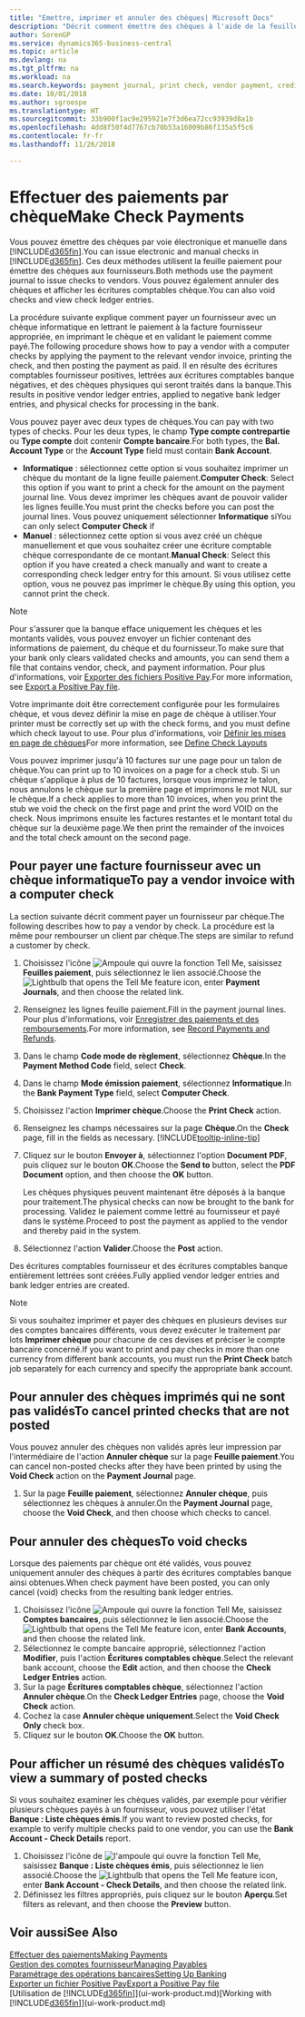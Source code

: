 ```yaml
---
title: "Emettre, imprimer et annuler des chèques| Microsoft Docs"
description: "Décrit comment émettre des chèques à l'aide de la feuille paiement, imprimer des chèques, et annuler ou afficher les écritures comptables chèque dans Business Central."
author: SorenGP
ms.service: dynamics365-business-central
ms.topic: article
ms.devlang: na
ms.tgt_pltfrm: na
ms.workload: na
ms.search.keywords: payment journal, print check, vendor payment, creditor, debt, balance due, AP
ms.date: 10/01/2018
ms.author: sgroespe
ms.translationtype: HT
ms.sourcegitcommit: 33b900f1ac9e295921e7f3d6ea72cc93939d8a1b
ms.openlocfilehash: 4dd8f50f4d7767cb70b53a16009b86f135a5f5c6
ms.contentlocale: fr-fr
ms.lasthandoff: 11/26/2018

---
```

# <a name="make-check-payments"></a><span data-ttu-id="cf715-103">Effectuer des paiements par chèque</span><span class="sxs-lookup"><span data-stu-id="cf715-103">Make Check Payments</span></span>
<span data-ttu-id="cf715-104">Vous pouvez émettre des chèques par voie électronique et manuelle dans [!INCLUDE[d365fin](includes/d365fin_md.md)].</span><span class="sxs-lookup"><span data-stu-id="cf715-104">You can issue electronic and manual checks in [!INCLUDE[d365fin](includes/d365fin_md.md)].</span></span> <span data-ttu-id="cf715-105">Ces deux méthodes utilisent la feuille paiement pour émettre des chèques aux fournisseurs.</span><span class="sxs-lookup"><span data-stu-id="cf715-105">Both methods use the payment journal to issue checks to vendors.</span></span> <span data-ttu-id="cf715-106">Vous pouvez également annuler des chèques et afficher les écritures comptables chèque.</span><span class="sxs-lookup"><span data-stu-id="cf715-106">You can also void checks and view check ledger entries.</span></span>

<span data-ttu-id="cf715-107">La procédure suivante explique comment payer un fournisseur avec un chèque informatique en lettrant le paiement à la facture fournisseur appropriée, en imprimant le chèque et en validant le paiement comme payé.</span><span class="sxs-lookup"><span data-stu-id="cf715-107">The following procedure shows how to pay a vendor with a computer checks by applying the payment to the relevant vendor invoice, printing the check, and then posting the payment as paid.</span></span> <span data-ttu-id="cf715-108">Il en résulte des écritures comptables fournisseur positives, lettrées aux écritures comptables banque négatives, et des chèques physiques qui seront traités dans la banque.</span><span class="sxs-lookup"><span data-stu-id="cf715-108">This results in positive vendor ledger entries, applied to negative bank ledger entries, and physical checks for processing in the bank.</span></span>

<span data-ttu-id="cf715-109">Vous pouvez payer avec deux types de chèques.</span><span class="sxs-lookup"><span data-stu-id="cf715-109">You can pay with two types of checks.</span></span> <span data-ttu-id="cf715-110">Pour les deux types, le champ **Type compte contrepartie** ou **Type compte** doit contenir **Compte bancaire**.</span><span class="sxs-lookup"><span data-stu-id="cf715-110">For both types, the **Bal. Account Type** or the **Account Type** field must contain **Bank Account**.</span></span>

- <span data-ttu-id="cf715-111">**Informatique** : sélectionnez cette option si vous souhaitez imprimer un chèque du montant de la ligne feuille paiement.</span><span class="sxs-lookup"><span data-stu-id="cf715-111">**Computer Check**: Select this option if you want to print a check for the amount on the payment journal line.</span></span> <span data-ttu-id="cf715-112">Vous devez imprimer les chèques avant de pouvoir valider les lignes feuille.</span><span class="sxs-lookup"><span data-stu-id="cf715-112">You must print the checks before you can post the journal lines.</span></span> <span data-ttu-id="cf715-113">Vous pouvez uniquement sélectionner **Informatique** si</span><span class="sxs-lookup"><span data-stu-id="cf715-113">You can only select **Computer Check** if</span></span>
- <span data-ttu-id="cf715-114">**Manuel** : sélectionnez cette option si vous avez créé un chèque manuellement et que vous souhaitez créer une écriture comptable chèque correspondante de ce montant.</span><span class="sxs-lookup"><span data-stu-id="cf715-114">**Manual Check**: Select this option if you have created a check manually and want to create a corresponding check ledger entry for this amount.</span></span> <span data-ttu-id="cf715-115">Si vous utilisez cette option, vous ne pouvez pas imprimer le chèque.</span><span class="sxs-lookup"><span data-stu-id="cf715-115">By using this option, you cannot print the check.</span></span>

> [!NOTE]  
> <span data-ttu-id="cf715-116">Pour s'assurer que la banque efface uniquement les chèques et les montants validés, vous pouvez envoyer un fichier contenant des informations de paiement, du chèque et du fournisseur.</span><span class="sxs-lookup"><span data-stu-id="cf715-116">To make sure that your bank only clears validated checks and amounts, you can send them a file that contains vendor, check, and payment information.</span></span> <span data-ttu-id="cf715-117">Pour plus d'informations, voir [Exporter des fichiers Positive Pay](finance-how-positive-pay.md).</span><span class="sxs-lookup"><span data-stu-id="cf715-117">For more information, see [Export a Positive Pay file](finance-how-positive-pay.md).</span></span>

<span data-ttu-id="cf715-118">Votre imprimante doit être correctement configurée pour les formulaires chèque, et vous devez définir la mise en page de chèque à utiliser.</span><span class="sxs-lookup"><span data-stu-id="cf715-118">Your printer must be correctly set up with the check forms, and you must define which check layout to use.</span></span> <span data-ttu-id="cf715-119">Pour plus d'informations, voir [Définir les mises en page de chèques](finance-how-define-check-layouts.md)</span><span class="sxs-lookup"><span data-stu-id="cf715-119">For more information, see [Define Check Layouts](finance-how-define-check-layouts.md)</span></span>

<span data-ttu-id="cf715-120">Vous pouvez imprimer jusqu'à 10 factures sur une page pour un talon de chèque.</span><span class="sxs-lookup"><span data-stu-id="cf715-120">You can print up to 10 invoices on a page for a check stub.</span></span> <span data-ttu-id="cf715-121">Si un chèque s'applique à plus de 10 factures, lorsque vous imprimez le talon, nous annulons le chèque sur la première page et imprimons le mot NUL sur le chèque.</span><span class="sxs-lookup"><span data-stu-id="cf715-121">If a check applies to more than 10 invoices, when you print the stub we void the check on the first page and print the word VOID on the check.</span></span> <span data-ttu-id="cf715-122">Nous imprimons ensuite les factures restantes et le montant total du chèque sur la deuxième page.</span><span class="sxs-lookup"><span data-stu-id="cf715-122">We then print the remainder of the invoices and the total check amount on the second page.</span></span> 

## <a name="to-pay-a-vendor-invoice-with-a-computer-check"></a><span data-ttu-id="cf715-123">Pour payer une facture fournisseur avec un chèque informatique</span><span class="sxs-lookup"><span data-stu-id="cf715-123">To pay a vendor invoice with a computer check</span></span>
<span data-ttu-id="cf715-124">La section suivante décrit comment payer un fournisseur par chèque.</span><span class="sxs-lookup"><span data-stu-id="cf715-124">The following describes how to pay a vendor by check.</span></span> <span data-ttu-id="cf715-125">La procédure est la même pour rembourser un client par chèque.</span><span class="sxs-lookup"><span data-stu-id="cf715-125">The steps are similar to refund a customer by check.</span></span>

1. <span data-ttu-id="cf715-126">Choisissez l'icône ![Ampoule qui ouvre la fonction Tell Me](media/ui-search/search_small.png "Dites-moi ce que vous voulez faire"), saisissez **Feuilles paiement**, puis sélectionnez le lien associé.</span><span class="sxs-lookup"><span data-stu-id="cf715-126">Choose the ![Lightbulb that opens the Tell Me feature](media/ui-search/search_small.png "Tell me what you want to do") icon, enter **Payment Journals**, and then choose the related link.</span></span>
2. <span data-ttu-id="cf715-127">Renseignez les lignes feuille paiement.</span><span class="sxs-lookup"><span data-stu-id="cf715-127">Fill in the payment journal lines.</span></span> <span data-ttu-id="cf715-128">Pour plus d'informations, voir [Enregistrer des paiements et des remboursements](payables-how-post-payments-refunds.md).</span><span class="sxs-lookup"><span data-stu-id="cf715-128">For more information, see [Record Payments and Refunds](payables-how-post-payments-refunds.md).</span></span>
3. <span data-ttu-id="cf715-129">Dans le champ **Code mode de règlement**, sélectionnez **Chèque**.</span><span class="sxs-lookup"><span data-stu-id="cf715-129">In the **Payment Method Code** field, select **Check**.</span></span>
4. <span data-ttu-id="cf715-130">Dans le champ **Mode émission paiement**, sélectionnez **Informatique**.</span><span class="sxs-lookup"><span data-stu-id="cf715-130">In the **Bank Payment Type** field, select **Computer Check**.</span></span>
5. <span data-ttu-id="cf715-131">Choisissez l'action **Imprimer chèque**.</span><span class="sxs-lookup"><span data-stu-id="cf715-131">Choose the **Print Check** action.</span></span>
6. <span data-ttu-id="cf715-132">Renseignez les champs nécessaires sur la page **Chèque**.</span><span class="sxs-lookup"><span data-stu-id="cf715-132">On the **Check** page, fill in the fields as necessary.</span></span> [!INCLUDE[tooltip-inline-tip](includes/tooltip-inline-tip_md.md)]
7. <span data-ttu-id="cf715-133">Cliquez sur le bouton **Envoyer à**, sélectionnez l'option **Document PDF**, puis cliquez sur le bouton **OK**.</span><span class="sxs-lookup"><span data-stu-id="cf715-133">Choose the **Send to** button, select the **PDF Document** option, and then choose the **OK** button.</span></span>

    <span data-ttu-id="cf715-134">Les chèques physiques peuvent maintenant être déposés à la banque pour traitement.</span><span class="sxs-lookup"><span data-stu-id="cf715-134">The physical checks can now be brought to the bank for processing.</span></span> <span data-ttu-id="cf715-135">Validez le paiement comme lettré au fournisseur et payé dans le système.</span><span class="sxs-lookup"><span data-stu-id="cf715-135">Proceed to post the payment as applied to the vendor and thereby paid in the system.</span></span>
8. <span data-ttu-id="cf715-136">Sélectionnez l'action **Valider**.</span><span class="sxs-lookup"><span data-stu-id="cf715-136">Choose the **Post** action.</span></span>

<span data-ttu-id="cf715-137">Des écritures comptables fournisseur et des écritures comptables banque entièrement lettrées sont créées.</span><span class="sxs-lookup"><span data-stu-id="cf715-137">Fully applied vendor ledger entries and bank ledger entries are created.</span></span>

> [!NOTE]  
> <span data-ttu-id="cf715-138">Si vous souhaitez imprimer et payer des chèques en plusieurs devises sur des comptes bancaires différents, vous devez exécuter le traitement par lots **Imprimer chèque** pour chacune de ces devises et préciser le compte bancaire concerné.</span><span class="sxs-lookup"><span data-stu-id="cf715-138">If you want to print and pay checks in more than one currency from different bank accounts, you must run the **Print Check** batch job separately for each currency and specify the appropriate bank account.</span></span>

## <a name="to-cancel-printed-checks-that-are-not-posted"></a><span data-ttu-id="cf715-139">Pour annuler des chèques imprimés qui ne sont pas validés</span><span class="sxs-lookup"><span data-stu-id="cf715-139">To cancel printed checks that are not posted</span></span>
<span data-ttu-id="cf715-140">Vous pouvez annuler des chèques non validés après leur impression par l'intermédiaire de l'action **Annuler chèque** sur la page **Feuille paiement**.</span><span class="sxs-lookup"><span data-stu-id="cf715-140">You can cancel non-posted checks after they have been printed by using the **Void Check** action on the **Payment Journal** page.</span></span>

1. <span data-ttu-id="cf715-141">Sur la page **Feuille paiement**, sélectionnez **Annuler chèque**, puis sélectionnez les chèques à annuler.</span><span class="sxs-lookup"><span data-stu-id="cf715-141">On the **Payment Journal** page, choose the **Void Check**, and then choose which checks to cancel.</span></span>

## <a name="to-void-checks"></a><span data-ttu-id="cf715-142">Pour annuler des chèques</span><span class="sxs-lookup"><span data-stu-id="cf715-142">To void checks</span></span>
<span data-ttu-id="cf715-143">Lorsque des paiements par chèque ont été validés, vous pouvez uniquement annuler des chèques à partir des écritures comptables banque ainsi obtenues.</span><span class="sxs-lookup"><span data-stu-id="cf715-143">When check payment have been posted, you can only cancel (void) checks from the resulting bank ledger entries.</span></span>

1. <span data-ttu-id="cf715-144">Choisissez l'icône ![Ampoule qui ouvre la fonction Tell Me](media/ui-search/search_small.png "Dites-moi ce que vous voulez faire"), saisissez **Comptes bancaires**, puis sélectionnez le lien associé.</span><span class="sxs-lookup"><span data-stu-id="cf715-144">Choose the ![Lightbulb that opens the Tell Me feature](media/ui-search/search_small.png "Tell me what you want to do") icon, enter **Bank Accounts**, and then choose the related link.</span></span>
2. <span data-ttu-id="cf715-145">Sélectionnez le compte bancaire approprié, sélectionnez l'action **Modifier**, puis l'action **Écritures comptables chèque**.</span><span class="sxs-lookup"><span data-stu-id="cf715-145">Select the relevant bank account, choose the **Edit** action, and then choose the **Check Ledger Entries** action.</span></span>
3. <span data-ttu-id="cf715-146">Sur la page **Écritures comptables chèque**, sélectionnez l'action **Annuler chèque**.</span><span class="sxs-lookup"><span data-stu-id="cf715-146">On the **Check Ledger Entries** page, choose the **Void Check** action.</span></span>
4. <span data-ttu-id="cf715-147">Cochez la case **Annuler chèque uniquement**.</span><span class="sxs-lookup"><span data-stu-id="cf715-147">Select the **Void Check Only** check box.</span></span>
5. <span data-ttu-id="cf715-148">Cliquez sur le bouton **OK**.</span><span class="sxs-lookup"><span data-stu-id="cf715-148">Choose the **OK** button.</span></span>

## <a name="to-view-a-summary-of-posted-checks"></a><span data-ttu-id="cf715-149">Pour afficher un résumé des chèques validés</span><span class="sxs-lookup"><span data-stu-id="cf715-149">To view a summary of posted checks</span></span>
<span data-ttu-id="cf715-150">Si vous souhaitez examiner les chèques validés, par exemple pour vérifier plusieurs chèques payés à un fournisseur, vous pouvez utiliser l'état **Banque : Liste chèques émis**.</span><span class="sxs-lookup"><span data-stu-id="cf715-150">If you want to review posted checks, for example to verify multiple checks paid to one vendor, you can use the **Bank Account - Check Details** report.</span></span>
1. <span data-ttu-id="cf715-151">Choisissez l'icône de ![l'ampoule qui ouvre la fonction Tell Me](media/ui-search/search_small.png "Dites-moi ce que vous voulez faire"), saisissez **Banque : Liste chèques émis**, puis sélectionnez le lien associé.</span><span class="sxs-lookup"><span data-stu-id="cf715-151">Choose the ![Lightbulb that opens the Tell Me feature](media/ui-search/search_small.png "Tell me what you want to do") icon, enter **Bank Account - Check Details**, and then choose the related link.</span></span>
2. <span data-ttu-id="cf715-152">Définissez les filtres appropriés, puis cliquez sur le bouton **Aperçu**.</span><span class="sxs-lookup"><span data-stu-id="cf715-152">Set filters as relevant, and then choose the **Preview** button.</span></span>

## <a name="see-also"></a><span data-ttu-id="cf715-153">Voir aussi</span><span class="sxs-lookup"><span data-stu-id="cf715-153">See Also</span></span>
[<span data-ttu-id="cf715-154">Effectuer des paiements</span><span class="sxs-lookup"><span data-stu-id="cf715-154">Making Payments</span></span>](payables-make-payments.md)  
[<span data-ttu-id="cf715-155">Gestion des comptes fournisseur</span><span class="sxs-lookup"><span data-stu-id="cf715-155">Managing Payables</span></span>](payables-manage-payables.md)  
[<span data-ttu-id="cf715-156">Paramétrage des opérations bancaires</span><span class="sxs-lookup"><span data-stu-id="cf715-156">Setting Up Banking</span></span>](bank-setup-banking.md)  
[<span data-ttu-id="cf715-157">Exporter un fichier Positive Pay</span><span class="sxs-lookup"><span data-stu-id="cf715-157">Export a Positive Pay file</span></span>](finance-how-positive-pay.md)  
<span data-ttu-id="cf715-158">[Utilisation de [!INCLUDE[d365fin](includes/d365fin_md.md)]](ui-work-product.md)</span><span class="sxs-lookup"><span data-stu-id="cf715-158">[Working with [!INCLUDE[d365fin](includes/d365fin_md.md)]](ui-work-product.md)</span></span>  

